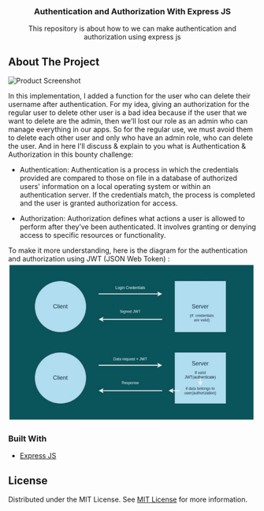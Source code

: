 
<br/>
<div align="center">

<h3 align="center">Authentication and Authorization With Express JS</h3>
<p align="center">
This repository is about how to we can make authentication and authorization using express js


  


</p>
</div>

## About The Project

![Product Screenshot](https://encrypted-tbn0.gstatic.com/images?q=tbn:ANd9GcQeqw3R62DdABYZlu-Fx4GWI59xl9OsiQxGuQ&s)

In this implementation, I added a function for the user who can delete their username after authentication. For my idea, giving an authorization for the regular user to delete other user is a bad idea because if the user that we want to delete are the admin, then we'll lost our role as an admin who can manage everything in our apps. So for the regular use, we must avoid them to delete each other user and only who have an admin role, who can delete the user. And in here I'll discuss & explain to you what is Authentication & Authorization in this bounty challenge: 

- Authentication: Authentication is a process in which the credentials provided are compared to those on file in a database of authorized users' information on a local operating system or within an authentication server. If the credentials match, the process is completed and the user is granted authorization for access. 

- Authorization: Authorization defines what actions a user is allowed to perform after they’ve been authenticated. It involves granting or denying access to specific resources or functionality.

To make it more understanding, here is the diagram for the authentication and authorization using JWT (JSON Web Token) : 
<br>
<img src="https://github.com/daviddprtma/authentication-and-authorisation-with-expressjs/blob/main/jwt.png" style="width: 500px;"/>

### Built With

- [Express JS](https://expressjs.com/)
## License

Distributed under the MIT License. See [MIT License](https://opensource.org/licenses/MIT) for more information.

